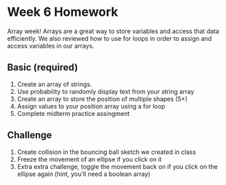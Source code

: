 # Week 6 Homework 

Array week! Arrays are a great way to store variables and access that data efficiently. We also reviewed how to use for loops in order to assign and access variables in our arrays. 

## Basic (required)
1. Create an array of strings. 
2. Use probability to randomly display text from your string array 
3. Create an array to store the position of multiple shapes (5+)
4. Assign values to your position array using a for loop 
5. Complete midterm practice assingment 

## Challenge 
1. Create collision in the bouncing ball sketch we created in class 
2. Freeze the movement of an ellipse if you click on it 
3. Extra extra challenge, toggle the movement back on if you click on the ellipse again 
(hint, you'll need a boolean array)
